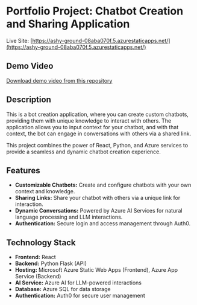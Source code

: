 # Portfolio Project: Chatbot Creation and Sharing Application

Live Site: [https://ashy-ground-08aba070f.5.azurestaticapps.net/](https://ashy-ground-08aba070f.5.azurestaticapps.net/)

## Demo Video

[Download demo video from this repository](demo.mp4)

## Description

This is a bot creation application, where you can create custom chatbots, providing them with unique knowledge to interact with others. The application allows you to input context for your chatbot, and with that context, the bot can engage in conversations with others via a shared link.

This project combines the power of React, Python, and Azure services to provide a seamless and dynamic chatbot creation experience.

## Features

- **Customizable Chatbots:** Create and configure chatbots with your own context and knowledge.
- **Sharing Links:** Share your chatbot with others via a unique link for interaction.
- **Dynamic Conversations:** Powered by Azure AI Services for natural language processing and LLM interactions.
- **Authentication:** Secure login and access management through Auth0.

## Technology Stack

- **Frontend:** React
- **Backend:** Python Flask (API)
- **Hosting:** Microsoft Azure Static Web Apps (Frontend), Azure App Service (Backend)
- **AI Service:** Azure AI for LLM-powered interactions
- **Database:** Azure SQL for data storage
- **Authentication:** Auth0 for secure user management